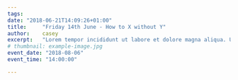 ```yaml
---
tags:
date: "2018-06-21T14:09:26+01:00"
title:     "Friday 14th June - How to X without Y"
author:    casey
excerpt:   "Lorem tempor incididunt ut labore et dolore magna aliqua. Ut enim ad minim veniam, quis nostrud exercitation ullamco laboris nisi ut aliquip ex ea commodo consequat."
# thumbnail: example-image.jpg
event_date: "2018-08-06"
event_time: "14:00:00"

---
```

